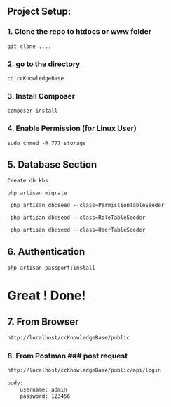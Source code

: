 ## Project Setup:

### 1. Clone the repo to htdocs or www folder

```
git clone ....
```

### 2. go to the directory 

```
cd ccKnowledgeBase
```

### 3. Install Composer
```
composer install
```

### 4. Enable Permission (for Linux User)

```
sudo chmod -R 777 storage

```

## 5. Database Section

```
Create db kbs
```
```
php artisan migrate
```
```
 php artisan db:seed --class=PermissionTableSeeder
```
```
 php artisan db:seed --class=RoleTableSeeder
```
```
 php artisan db:seed --class=UserTableSeeder
```

## 6. Authentication

```
php artisan passport:install
```

# Great ! Done! 

## 7. From Browser
```html
http://localhost/ccKnowledgeBase/public
```

### 8. From Postman ### post request
```html
http://localhost/ccKnowledgeBase/public/api/login

body: 
    username: admin
    password: 123456

```



